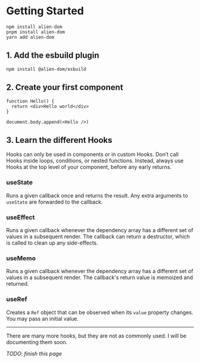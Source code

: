 # Getting Started

```
npm install alien-dom
pnpm install alien-dom
yarn add alien-dom
```

## 1. Add the esbuild plugin

```
npm install @alien-dom/esbuild
```

## 2. Create your first component

```tsx
function Hello() {
  return <div>Hello world</div>
}

document.body.append(<Hello />)
```

## 3. Learn the different Hooks

Hooks can only be used in components or in custom Hooks. Don’t call Hooks inside loops, conditions, or nested functions. Instead, always use Hooks at the top level of your component, before any early returns.

### useState

Runs a given callback once and returns the result. Any extra arguments to `useState` are forwarded to the callback.

### useEffect

Runs a given callback whenever the dependency array has a different set of values in a subsequent render. The callback can return a destructor, which is called to clean up any side-effects.

### useMemo

Runs a given callback whenever the dependency array has a different set of values in a subsequent render. The callback's return value is memoized and returned.

### useRef

Creates a `Ref` object that can be observed when its `value` property changes. You may pass an initial value.

---

There are many more hooks, but they are not as commonly used. I will be documenting them soon.

_TODO: finish this page_

